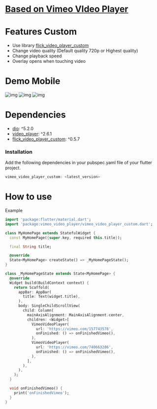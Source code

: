 # [**Based on Vimeo VIdeo Player**](https://pub.dev/packages/vimeo_video_player)

# Features Custom

* Use library [flick_video_player_custom](https://pub.dev/packages/flick_video_player_custom)
* Change video quality (Default quality 720p or Highest quality)
* Change playback speed
* Overlay opens when touching video


# Demo Mobile
![img](assets/1.JPEG)
![img](assets/2.JPEG)
![img](assets/3.JPEG)

# Dependencies

* [dio](https://pub.dev/packages/dio): ^5.2.0
* [video_player](https://pub.dev/packages/video_player): ^2.6.1
* [flick_video_player_custom](https://pub.dev/packages/flick_video_player_custom): ^0.5.7

### Installation

Add the following dependencies in your pubspec.yaml file of your flutter project.

```dart
vimeo_video_player_custom: <latest_version>
```

# How to use

 Example

```dart
import 'package:flutter/material.dart';
import 'package:vimeo_video_player/vimeo_video_player_custom.dart';

class MyHomePage extends StatefulWidget {
  const MyHomePage({super.key, required this.title});

  final String title;

  @override
  State<MyHomePage> createState() => _MyHomePageState();
}

class _MyHomePageState extends State<MyHomePage> {
  @override
  Widget build(BuildContext context) {
    return Scaffold(
      appBar: AppBar(
        title: Text(widget.title),
      ),
      body: SingleChildScrollView(
        child: Column(
          mainAxisAlignment: MainAxisAlignment.center,
          children: <Widget>[
            VimeoVideoPlayer(
              url: 'https://vimeo.com/157743578',
              onFinished: () => onFinishedVimeo(),
            ),
            VimeoVideoPlayer(
              url: 'https://vimeo.com/740663286',
              onFinished: () => onFinishedVimeo(),
            ),
          ],
        ),
      ),
    );
  }

  void onFinishedVimeo() {
    print('onFinishedVimeo');
  }
}
```


